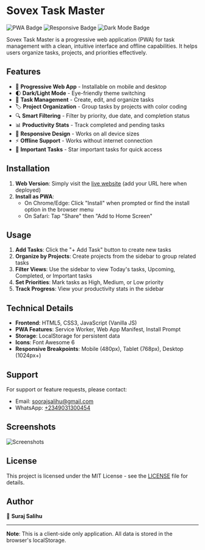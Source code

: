 # Sovex Task Master

![PWA Badge](https://img.shields.io/badge/PWA-Enabled-success)
![Responsive Badge](https://img.shields.io/badge/Responsive-Yes-blue)
![Dark Mode Badge](https://img.shields.io/badge/Dark%20Mode-Yes-9cf)

Sovex Task Master is a progressive web application (PWA) for task management with a clean, intuitive interface and offline capabilities. It helps users organize tasks, projects, and priorities effectively.

## Features

- 📱 **Progressive Web App** - Installable on mobile and desktop
- 🌓 **Dark/Light Mode** - Eye-friendly theme switching
- 📅 **Task Management** - Create, edit, and organize tasks
- 🏷️ **Project Organization** - Group tasks by projects with color coding
- 🔍 **Smart Filtering** - Filter by priority, due date, and completion status
- 📊 **Productivity Stats** - Track completed and pending tasks
- 📲 **Responsive Design** - Works on all device sizes
- ⚡ **Offline Support** - Works without internet connection
- 📌 **Important Tasks** - Star important tasks for quick access

## Installation

1. **Web Version**: Simply visit the [live website](#) (add your URL here when deployed)
2. **Install as PWA**:
   - On Chrome/Edge: Click "Install" when prompted or find the install option in the browser menu
   - On Safari: Tap "Share" then "Add to Home Screen"

## Usage

1. **Add Tasks**: Click the "+ Add Task" button to create new tasks
2. **Organize by Projects**: Create projects from the sidebar to group related tasks
3. **Filter Views**: Use the sidebar to view Today's tasks, Upcoming, Completed, or Important tasks
4. **Set Priorities**: Mark tasks as High, Medium, or Low priority
5. **Track Progress**: View your productivity stats in the sidebar

## Technical Details

- **Frontend**: HTML5, CSS3, JavaScript (Vanilla JS)
- **PWA Features**: Service Worker, Web App Manifest, Install Prompt
- **Storage**: LocalStorage for persistent data
- **Icons**: Font Awesome 6
- **Responsive Breakpoints**: Mobile (480px), Tablet (768px), Desktop (1024px+)

## Support

For support or feature requests, please contact:
- Email: [soorajsalihu@gmail.com](mailto:soorajsalihu@gmail.com)
- WhatsApp: [+2349031300454](https://wa.me/2349031300454)

## Screenshots

![Screenshots](images/screenshots1.png)

## License

This project is licensed under the MIT License - see the [LICENSE](#) file for details.

## Author

👤 **Suraj Salihu**

---

**Note**: This is a client-side only application. All data is stored in the browser's localStorage.